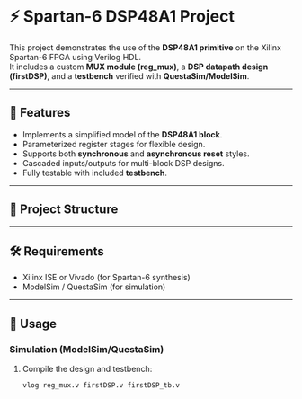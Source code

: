 # ⚡ Spartan-6 DSP48A1 Project  

This project demonstrates the use of the **DSP48A1 primitive** on the Xilinx Spartan-6 FPGA using Verilog HDL.  
It includes a custom **MUX module (reg_mux)**, a **DSP datapath design (firstDSP)**, and a **testbench** verified with **QuestaSim/ModelSim**.  

---

## 📌 Features
- Implements a simplified model of the **DSP48A1 block**.  
- Parameterized register stages for flexible design.  
- Supports both **synchronous** and **asynchronous reset** styles.  
- Cascaded inputs/outputs for multi-block DSP designs.  
- Fully testable with included **testbench**.  

---

## 📂 Project Structure

---

## 🛠 Requirements
- Xilinx ISE or Vivado (for Spartan-6 synthesis)  
- ModelSim / QuestaSim (for simulation)  

---

## 🚀 Usage

### Simulation (ModelSim/QuestaSim)
1. Compile the design and testbench:  
   ```tcl
   vlog reg_mux.v firstDSP.v firstDSP_tb.v
